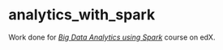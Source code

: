 # analytics_with_spark

Work done for [*Big Data Analytics using Spark*](https://www.edx.org/course/big-data-analytics-using-spark) course on edX.
